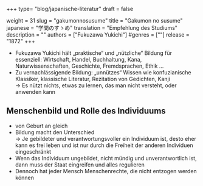 +++
type= "blog/japanische-literatur"
draft = false

weight = 31
slug = "gakumonnosusume"
title = "Gakumon no susume"
japanese = "学問のすゝめ"
translation = "Empfehlung des Studiums"
description = ""
authors = ["Fukuzawa Yukichi"]
#genres = [""]
release = "1872"
+++


- Fukuzawa Yukichi hält „praktische“ und „nützliche“ Bildung für essenziell: Wirtschaft, Handel, Buchhaltung, Kana, Naturwissenschaften, Geschichte, Fremdsprachen, Ethik ...
- Zu vernachlässigende Bildung: „unnützes“ Wissen wie konfuzianische Klassiker, klassische Literatur, Rezitation von Gedichten, Kanji  
-> Es nützt nichts, etwas zu lernen, das man nicht versteht, oder anwenden kann

## Menschenbild und Rolle des Individuums

- von Geburt an gleich
- Bildung macht den Unterschied  
    -> Je gebildeter und verantwortungsvoller ein Individuum ist, desto eher kann es frei leben und ist nur durch die Freiheit der anderen Individuen eingeschränkt
- Wenn das Individuum ungebildet, nicht mündig und unverantwortlich ist, dann muss der Staat eingreifen und alles regulieren
- Dennoch hat jeder Mensch Menschenrechte, die nicht entzogen werden können
